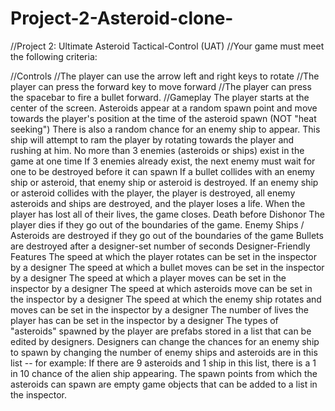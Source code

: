 # Project-2-Asteroid-clone-
//Project 2: Ultimate Asteroid Tactical-Control (UAT)
//Your game must meet the following criteria:

//Controls
//The player can use the arrow left and right keys to rotate
//The player can press the forward key to move forward
//The player can press the spacebar to fire a bullet forward.
//Gameplay
The player starts at the center of the screen.
Asteroids appear at a random spawn point and move towards the player's position at the time of the asteroid spawn (NOT "heat seeking")
There is also a random chance for an enemy ship to appear. 
This ship will attempt to ram the player by rotating towards the player and rushing at him.
No more than 3 enemies (asteroids or ships) exist in the game at one time
If 3 enemies already exist, the next enemy must wait for one to be destroyed before it can spawn
If a bullet collides with an enemy ship or asteroid, that enemy ship or asteroid is destroyed.
If an enemy ship or asteroid collides with the player, the player is destroyed, all enemy asteroids and ships are destroyed, and the player loses a life.
When the player has lost all of their lives, the game closes.
Death before Dishonor
The player dies if they go out of the boundaries of the game. 
Enemy Ships / Asteroids are destroyed if they go out of the boundaries of the game
Bullets are destroyed after a designer-set number of seconds
Designer-Friendly Features
The speed at which the player rotates can be set in the inspector by a designer
The speed at which a bullet moves can be set in the inspector by a designer
The speed at which a player moves can be set in the inspector by a designer
The speed at which asteroids move can be set in the inspector by a designer
The speed at which the enemy ship rotates and moves can be set in the inspector by a designer
The number of lives the player has can be set in the inspector by a designer
The types of "asteroids" spawned by the player are prefabs stored in a list that can be edited by designers. 
Designers can change the chances for an enemy ship to spawn by changing the number of enemy ships and asteroids are in this list -- for example: If there are 9 asteroids and 1 ship in this list, there is a 1 in 10 chance of the alien ship appearing.
The spawn points from which the asteroids can spawn are empty game objects that can be added to a list in the inspector.
